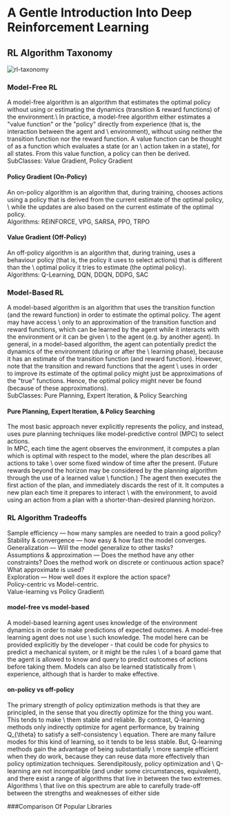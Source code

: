 # A Gentle Introduction Into Deep Reinforcement Learning

## RL Algorithm Taxonomy

![rl-taxonomy](https://user-images.githubusercontent.com/44306830/176572240-3855f712-34db-4704-a3d8-c5d7c03c8758.svg)

### Model-Free RL
A model-free algorithm is an algorithm that estimates the optimal policy without using or estimating the dynamics (transition & reward functions) of the environment.\ In practice, a model-free algorithm either estimates a "value function" or the "policy" directly from experience (that is, the interaction between the agent and \ environment), without using neither the transition function nor the reward function. A value function can be thought of as a function which evaluates a state (or an \ action taken in a state), for all states. From this value function, a policy can then be derived.\
SubClasses: Value Gradient, Policy Gradient


#### Policy Gradient (On-Policy)
An on-policy algorithm is an algorithm that, during training, chooses actions using a policy that is derived from the current estimate of the optimal policy, \ 
while the updates are also based on the current estimate of the optimal policy.\
Algorithms: REINFORCE, VPG, SARSA, PPO, TRPO

#### Value Gradient (Off-Policy)
An off-policy algorithm is an algorithm that, during training, uses a behaviour policy (that is, the policy it uses to select actions) that is different than the \ optimal policy it tries to estimate (the optimal policy).\
Algorithms: Q-Learning, DQN, DDQN, DDPG, SAC


### Model-Based RL
A model-based algorithm is an algorithm that uses the transition function (and the reward function) in order to estimate the optimal policy. The agent may have access \ only to an approximation of the transition function and reward functions, which can be learned by the agent while it interacts with the environment or it can be given \ to the agent (e.g. by another agent). In general, in a model-based algorithm, the agent can potentially predict the dynamics of the environment (during or after the \ learning phase), because it has an estimate of the transition function (and reward function). However, note that the transition and reward functions that the agent \ uses in order to improve its estimate of the optimal policy might just be approximations of the "true" functions. Hence, the optimal policy might never be found (because of these approximations).\
SubClasses: Pure Planning, Expert Iteration, & Policy Searching

#### Pure Planning, Expert Iteration, & Policy Searching
The most basic approach never explicitly represents the policy, and instead, uses pure planning techniques like model-predictive control (MPC) to select actions.\
In MPC, each time the agent observes the environment, it computes a plan which is optimal with respect to the model, where the plan describes all actions to take \ over some fixed window of time after the present. (Future rewards beyond the horizon may be considered by the planning algorithm through the use of a learned value \ function.) The agent then executes the first action of the plan, and immediately discards the rest of it. It computes a new plan each time it prepares to interact \ with the environment, to avoid using an action from a plan with a shorter-than-desired planning horizon.


### RL Algorithm Tradeoffs
Sample efficiency — how many samples are needed to train a good policy?\
Stability & convergence — how easy & how fast the model converges.\
Generalization — Will the model generalize to other tasks?\
Assumptions & approximation — Does the method have any other constraints? Does the method work on discrete or continuous action space? What approximate is used?\
Exploration — How well does it explore the action space?\
Policy-centric vs Model-centric.\
Value-learning vs Policy Gradient\

#### model-free vs model-based
A model-based learning agent uses knowledge of the environment dynamics in order to make predictions of expected outcomes. A model-free learning agent does not use \ such knowledge. The model here can be provided explicitly by the developer - that could be code for physics to predict a mechanical system, or it might be the rules \ of a board game that the agent is allowed to know and query to predict outcomes of actions before taking them. Models can also be learned statistically from \ experience, although that is harder to make effective.

#### on-policy vs off-policy
The primary strength of policy optimization methods is that they are principled, in the sense that you directly optimize for the thing you want. This tends to make \ them stable and reliable. By contrast, Q-learning methods only indirectly optimize for agent performance, by training Q_{\theta} to satisfy a self-consistency \ equation. There are many failure modes for this kind of learning, so it tends to be less stable. But, Q-learning methods gain the advantage of being substantially \ more sample efficient when they do work, because they can reuse data more effectively than policy optimization techniques. Serendipitously, policy optimization and \ Q-learning are not incompatible (and under some circumstances, equivalent), and there exist a range of algorithms that live in between the two extremes. Algorithms \ that live on this spectrum are able to carefully trade-off between the strengths and weaknesses of either side


###Comparison Of Popular Libraries
